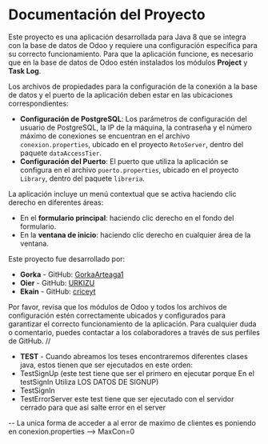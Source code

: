 # Documentación del Proyecto

Este proyecto es una aplicación desarrollada para Java 8 que se integra con la base de datos de Odoo y requiere una configuración específica para su correcto funcionamiento. Para que la aplicación funcione, es necesario que en la base de datos de Odoo estén instalados los módulos **Project** y **Task Log**. 

Los archivos de propiedades para la configuración de la conexión a la base de datos y el puerto de la aplicación deben estar en las ubicaciones correspondientes:

- **Configuración de PostgreSQL**: Los parámetros de configuración del usuario de PostgreSQL, la IP de la máquina, la contraseña y el número máximo de conexiones se encuentran en el archivo `conexion.properties`, ubicado en el proyecto `RetoServer`, dentro del paquete `dataAccessTier`.
- **Configuración del Puerto**: El puerto que utiliza la aplicación se configura en el archivo `puerto.properties`, ubicado en el proyecto `Library`, dentro del paquete `libreria`.

La aplicación incluye un menú contextual que se activa haciendo clic derecho en diferentes áreas:
- En el **formulario principal**: haciendo clic derecho en el fondo del formulario.
- En la **ventana de inicio**: haciendo clic derecho en cualquier área de la ventana.

Este proyecto fue desarrollado por:
- **Gorka** - GitHub: [GorkaArteaga1](https://github.com/GorkaArteaga1)
- **Oier** - GitHub: [URKIZU](https://github.com/URKIZU)
- **Ekain** - GitHub: [criceyt](https://github.com/criceyt)

Por favor, revisa que los módulos de Odoo y todos los archivos de configuración estén correctamente ubicados y configurados para garantizar el correcto funcionamiento de la aplicación. Para cualquier duda o comentario, puedes contactar a los colaboradores a través de sus perfiles de GitHub.
//
- **TEST** - Cuando abreamos los teses encontraremos diferentes clases java, estos tienen que ser ejecutados en este orden:
- TestSignUp (este test tiene que ser el primero en ejecutar porque En el testSignIn Utiliza LOS DATOS DE SIGNUP)
- TestSignIn
- TestErrorServer este test tiene que ser ejecutado con el servidor cerrado para que asi salte error en el server

-- La unica forma de acceder a al error de maximo de clientes es poniendo en conexion.properties --> MaxCon=0

